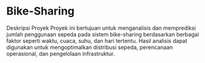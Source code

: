 # Bike-Sharing
Deskripsi Proyek Proyek ini bertujuan untuk menganalisis dan memprediksi jumlah penggunaan sepeda pada sistem bike-sharing berdasarkan berbagai faktor seperti waktu, cuaca, suhu, dan hari tertentu. Hasil analisis dapat digunakan untuk mengoptimalkan distribusi sepeda, perencanaan operasional, dan pengelolaan infrastruktur.
